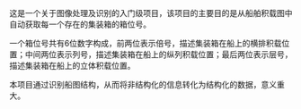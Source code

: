 这是一个关于图像处理及识别的入门级项目，该项目的主要目的是从船舶积载图中自动获取每一个存在的集装箱的箱位号。

一个箱位号共有6位数字构成，前两位表示倍号，描述集装箱在船上的横排积载位置；中间两位表示列号，描述集装箱在船上的纵列积载位置；最后两位表示层号，描述集装箱在船上的立体积载位置。

本项目通过识别船图结构，从而将非结构化的信息转化为结构化的数据，意义重大。
